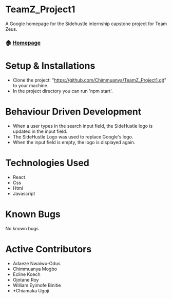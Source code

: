 # TeamZ_Project1

A Google homepage for the Sidehustle internship capstone project for Team Zeus.
### 🏠 [Homepage](https://cocky-shockley-8842ff.netlify.app/)

# Setup & Installations
* Clone the project: "https://github.com/Chimmuanya/TeamZ_Project1.git" to your machine.
* In the project directory you can run 'npm start'.

# Behaviour Driven Development
* When a user types in the search input field, the SideHustle logo is updated in
the input field.
* The SideHustle Logo was used to replace Google's logo.
* When the input field is empty, the logo is displayed again.

# Technologies Used
* React
* Css
* Html
* Javascript

# Known Bugs
No known bugs

# Active Contributors
* Adaeze Nwaiwu-Odus
* Chimmuanya Mogbo
* Ecline Koech
* Ojotane Roy
* William Eyimofe Binitie
* *Chiamaka Ugoji
